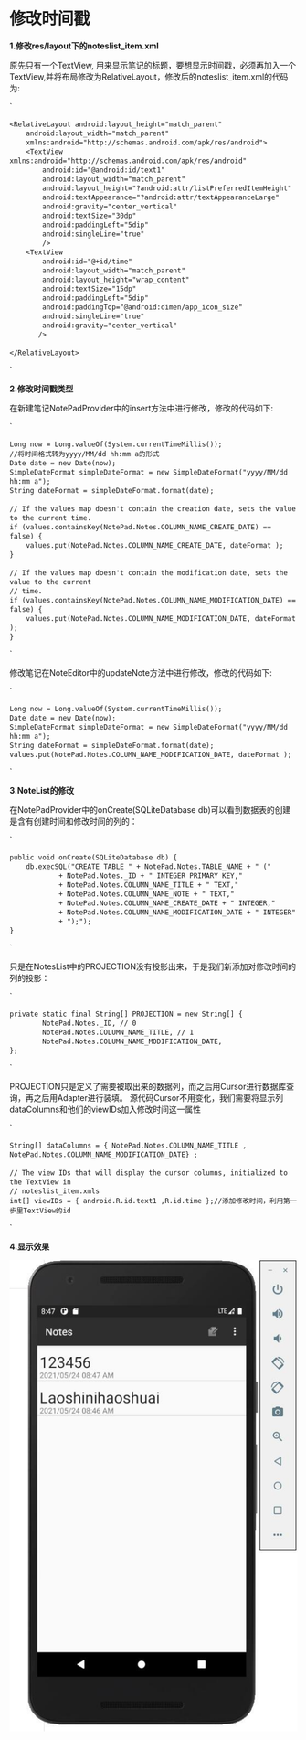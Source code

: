 # 修改时间戳


**1.修改res/layout下的noteslist_item.xml**

  原先只有一个TextView, 用来显示笔记的标题，要想显示时间戳，必须再加入一个TextView,并将布局修改为RelativeLayout，修改后的noteslist_item.xml的代码为:

`

```
<RelativeLayout android:layout_height="match_parent"
    android:layout_width="match_parent"
    xmlns:android="http://schemas.android.com/apk/res/android">
    <TextView xmlns:android="http://schemas.android.com/apk/res/android"
        android:id="@android:id/text1"
        android:layout_width="match_parent"
        android:layout_height="?android:attr/listPreferredItemHeight"
        android:textAppearance="?android:attr/textAppearanceLarge"
        android:gravity="center_vertical"
        android:textSize="30dp"
        android:paddingLeft="5dip"
        android:singleLine="true"
        />
    <TextView
        android:id="@+id/time"
        android:layout_width="match_parent"
        android:layout_height="wrap_content"
        android:textSize="15dp"
        android:paddingLeft="5dip"
        android:paddingTop="@android:dimen/app_icon_size"
        android:singleLine="true"
        android:gravity="center_vertical"
       />

</RelativeLayout>
```

`

**2.修改时间戳类型**

在新建笔记NotePadProvider中的insert方法中进行修改，修改的代码如下:

`

```
Long now = Long.valueOf(System.currentTimeMillis());
//将时间格式转为yyyy/MM/dd hh:mm a的形式
Date date = new Date(now);
SimpleDateFormat simpleDateFormat = new SimpleDateFormat("yyyy/MM/dd hh:mm a");
String dateFormat = simpleDateFormat.format(date);

// If the values map doesn't contain the creation date, sets the value to the current time.
if (values.containsKey(NotePad.Notes.COLUMN_NAME_CREATE_DATE) == false) {
    values.put(NotePad.Notes.COLUMN_NAME_CREATE_DATE, dateFormat );
}

// If the values map doesn't contain the modification date, sets the value to the current
// time.
if (values.containsKey(NotePad.Notes.COLUMN_NAME_MODIFICATION_DATE) == false) {
    values.put(NotePad.Notes.COLUMN_NAME_MODIFICATION_DATE, dateFormat );
}
```

`

修改笔记在NoteEditor中的updateNote方法中进行修改，修改的代码如下:

`

```
Long now = Long.valueOf(System.currentTimeMillis());
Date date = new Date(now);
SimpleDateFormat simpleDateFormat = new SimpleDateFormat("yyyy/MM/dd hh:mm a");
String dateFormat = simpleDateFormat.format(date);
values.put(NotePad.Notes.COLUMN_NAME_MODIFICATION_DATE, dateFormat );
```

`

**3.NoteList的修改**

在NotePadProvider中的onCreate(SQLiteDatabase db)可以看到数据表的创建是含有创建时间和修改时间的列的：

`

```
public void onCreate(SQLiteDatabase db) {
    db.execSQL("CREATE TABLE " + NotePad.Notes.TABLE_NAME + " ("
            + NotePad.Notes._ID + " INTEGER PRIMARY KEY,"
            + NotePad.Notes.COLUMN_NAME_TITLE + " TEXT,"
            + NotePad.Notes.COLUMN_NAME_NOTE + " TEXT,"
            + NotePad.Notes.COLUMN_NAME_CREATE_DATE + " INTEGER,"
            + NotePad.Notes.COLUMN_NAME_MODIFICATION_DATE + " INTEGER"
            + ");");
}
```

`

只是在NotesList中的PROJECTION没有投影出来，于是我们新添加对修改时间的列的投影：

`

```
private static final String[] PROJECTION = new String[] {
        NotePad.Notes._ID, // 0
        NotePad.Notes.COLUMN_NAME_TITLE, // 1
        NotePad.Notes.COLUMN_NAME_MODIFICATION_DATE,
};
```

`

PROJECTION只是定义了需要被取出来的数据列，而之后用Cursor进行数据库查询，再之后用Adapter进行装填。
源代码Cursor不用变化，我们需要将显示列dataColumns和他们的viewIDs加入修改时间这一属性

`

```
String[] dataColumns = { NotePad.Notes.COLUMN_NAME_TITLE , NotePad.Notes.COLUMN_NAME_MODIFICATION_DATE} ;

// The view IDs that will display the cursor columns, initialized to the TextView in
// noteslist_item.xmls
int[] viewIDs = { android.R.id.text1 ,R.id.time };//添加修改时间，利用第一步里TextView的id
```

`

**4.显示效果**

![看不见图片在screenshot下可看到](screenshot\sreenshot.jpg)
